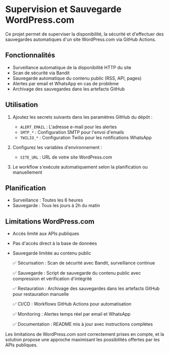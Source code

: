 # Supervision et Sauvegarde WordPress.com

Ce projet permet de superviser la disponibilité, la sécurité et d'effectuer des sauvegardes automatiques d'un site WordPress.com via GitHub Actions.

## Fonctionnalités
- Surveillance automatique de la disponibilité HTTP du site
- Scan de sécurité via Bandit
- Sauvegarde automatique du contenu public (RSS, API, pages)
- Alertes par email et WhatsApp en cas de problème
- Archivage des sauvegardes dans les artefacts GitHub

## Utilisation

1. Ajoutez les secrets suivants dans les paramètres GitHub du dépôt :
   - `ALERT_EMAIL` : L'adresse e-mail pour les alertes
   - `SMTP_*` : Configuration SMTP pour l'envoi d'emails
   - `TWILIO_*` : Configuration Twilio pour les notifications WhatsApp

2. Configurez les variables d'environnement :
   - `SITE_URL` : URL de votre site WordPress.com

3. Le workflow s'exécute automatiquement selon la planification ou manuellement

## Planification
- Surveillance : Toutes les 6 heures
- Sauvegarde : Tous les jours à 2h du matin

## Limitations WordPress.com
- Accès limité aux APIs publiques
- Pas d'accès direct à la base de données
- Sauvegarde limitée au contenu public

    ✅ Sécurisation : Scan de sécurité avec Bandit, surveillance continue

    ✅ Sauvegarde : Script de sauvegarde du contenu public avec compression et vérification d'intégrité

    ✅ Restauration : Archivage des sauvegardes dans les artefacts GitHub pour restauration manuelle

    ✅ CI/CD : Workflows GitHub Actions pour automatisation

    ✅ Monitoring : Alertes temps réel par email et WhatsApp

    ✅ Documentation : README mis à jour avec instructions complètes

Les limitations de WordPress.com sont correctement prises en compte, et la solution propose une approche maximisant les possibilités offertes par les APIs publiques.